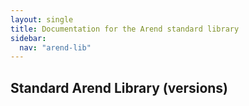 ```yaml
---
layout: single
title: Documentation for the Arend standard library
sidebar:
  nav: "arend-lib"
---
```


## Standard Arend Library (versions)
